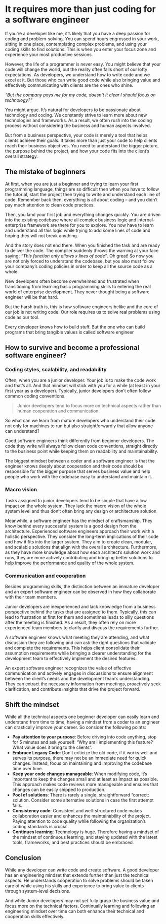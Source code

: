 # It requires more than just coding for a software engineer

If you’re a developer like me, it’s likely that you have a deep passion for coding and problem-solving. You can spend hours engrossed in your work, sitting in one place, contemplating complex problems, and using your coding skills to find solutions. This is when you enter your focus zone and experience your most productive sessions.

However, the life of a programmer is never easy. You might believe that your code will change the world, but the reality often falls short of our lofty expectations. As developers, we understand how to write code and we excel at it. But those who can write good code while also bringing value and effectively communicating with clients are the ones who shine.

_“But the company pays me for my code, doesn’t it clear I should focus on technology?”_

You might argue. It’s natural for developers to be passionate about technology and coding. We constantly strive to learn more about new technologies and frameworks. As a result, we often rush into the coding process without considering the business and human aspects involved.

But from a business perspective, your code is merely a tool that helps clients achieve their goals. It takes more than just your code to help clients reach their business objectives. You need to understand the bigger picture, the purpose behind the project, and how your code fits into the client’s overall strategy.

## The mistake of beginners
At first, when you are just a beginner and trying to learn your first programming language, things are so difficult then when you have to follow the tutorial, start the project then trying to write and understand each line of code. Remember back then, everything is all about coding – and you didn’t pay much attention to clean code practices.

Then, you land your first job and everything changes quickly. You are driven into the existing codebase where all complex business logic and internal-enterprise framework are there for you to explore. You now have to learn and understand all this logic while trying to add some lines of code and hoping they will not break anything.

And the story does not end there. When you finished the task and are ready to deliver the code. The compiler suddenly throws the warning at your face saying: _“This function only allows x lines of code”_. Oh great! So now you are not only forced to understand the codebase, but you also must follow your company’s coding policies in order to keep all the source code as a whole.

New developers often become overwhelmed and frustrated when transitioning from learning basic programming skills to entering the real world of enterprise development. They never thought being a software engineer will be that hard.

But the harsh truth is, this is how software engineers belike and the core of our job is not writing code. Our role requires us to solve real problems using code as our tool.

Every developer knows how to build stuff. But the one who can build programs that bring tangible values is called software engineer

## How to survive and become a professional software engineer?

### Coding styles, scalability, and readability

Often, when you are a junior developer. Your job is to make the code work and that’s all. And that mindset will stick with you for a while (at least in your first year as a developer). Typically, junior developers don’t often follow common coding conventions.

> Junior developers tend to focus more on technical aspects rather than human cooperation and communication.

So what can we learn from mature developers who understand their code not only for machines to run but also straightforwardly that allow anyone can understand?

Good software engineers think differently from beginner developers. The code they write will always follow clean code conventions, straight directly to the business point while keeping them on readability and maintainability.

The biggest mindset between a coder and a software engineer is that the engineer knows deeply about cooperation and their code should be responsible for the bigger purpose that serves business value and help people who work with the codebase easy to understand and maintain it.

### Macro vision
Tasks assigned to junior developers tend to be simple that have a low impact on the whole system. They lack the macro vision of the whole system level and thus don’t often bring any design or architecture solution.

Meanwhile, a software engineer has the mindset of craftsmanship. They know behind every successful system is a good design from the architecture. Experienced software engineers approach their work with a holistic perspective. They consider the long-term implications of their code and how it fits into the larger system. They aim to create clean, modular, and scalable solutions that align with the overall architecture. Furthermore, as they have more knowledge about how each architect’s solution work and runs, they are more actively contributing and bringing better solutions to help improve the performance and quality of the whole system.

### Communication and cooperation
Besides programming skills, the distinction between an immature developer and an expert software engineer can be observed in how they collaborate with their team members.

Junior developers are inexperienced and lack knowledge from a business perspective behind the tasks that are assigned to them. Typically, this can lead to frustration at first for them and sometimes leads to silly questions after the meeting is finished.  As a result, they often rely on more experienced team members to clarify and discuss the requirements further.

A software engineer knows what meeting they are attending, and what discussion they are following and can ask the right questions that validate and complete the requirements. This helps client consolidate their assumption requirements while bringing a clearer understanding for the development team to effectively implement the desired features.

An expert software engineer recognizes the value of effective communication and actively engages in discussions to ensure alignment between the client’s needs and the development team’s understanding. They can extract the necessary information from meetings, proactively seek clarification, and contribute insights that drive the project forward.

## Shift the mindset
While all the technical aspects one beginner developer can easily learn and understand from time to time, having a mindset from a coder to an engineer can drastically improve your career. So consider the following points:

- **Pay attention to your purpose**: Before driving into code anything, stop for 5 minutes and ask yourself: “Why am I implementing this feature? What value does it bring to the clients”.
- **Embrace Legacy Code**: Don’t criticize the old code, if it works well and serves its purpose, there may not be an immediate need for quick changes. Instead, focus on maintaining and improving the codebase time over time.
- **Keep your code changes manageable**: When modifying code, it’s important to keep the changes small and at least as impact as possible. This approach makes code reviews more manageable and ensures that changes can be easily shipped to production.
- **Pool of solutions**: There is rarely a single, straightforward “correct: solution. Consider some alternative solutions in case the first attempt fails.
- **Consistency code**: Consistent and well-structured code makes collaboration easier and enhances the maintainability of the project. Paying attention to code quality while following the organization’s coding standards is crucial.
- **Continues learning**: Technology is huge. Therefore having a mindset of the mindset of continuous learning, and staying updated with the latest tools, frameworks, and best practices should be embraced.

## Conclusion
While any developer can write code and create software. A good developer has an engineering mindset that extends further than just the technical aspects. He understands cooperation to solve problems should be taken care of while using his skills and experience to bring value to clients through system-level decisions.

And while Junior developers may not yet fully grasp the business value and focus more on the technical factors. Continually learning and following an engineering mindset over time can both enhance their technical and cooperation skills effectively.
